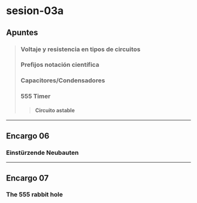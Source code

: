 # sesion-03a

## Apuntes
>
> ### Voltaje y resistencia en tipos de circuitos
>
> ### Prefijos notación científica
>
> ### Capacitores/Condensadores
>
> ### 555 Timer
>
>> #### Circuito astable
-----------------------------------------------------------------------------------------------------------
## Encargo 06
### Einstürzende Neubauten
>
>
-----------------------------------------------------------------------------------------------------------
## Encargo 07
### The 555 rabbit hole
>
>
